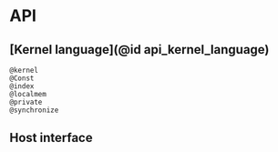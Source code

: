 # API

## [Kernel language](@id api_kernel_language)

```@docs
@kernel
@Const
@index
@localmem
@private
@synchronize
```

## Host interface